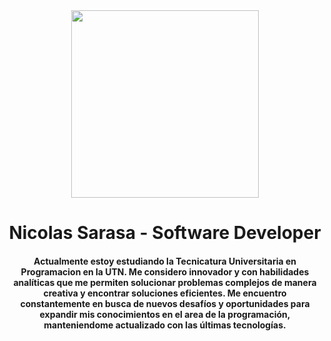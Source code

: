 <div id="header" align="center">
    <img src="https://media.giphy.com/media/3o85xJ7b9AIUIZ4kuY/giphy.gif" width="300" />
    <h1 align="center">Nicolas Sarasa - Software Developer</h1>
    <h4 align="center">Actualmente estoy estudiando la Tecnicatura Universitaria en Programacion en la UTN. Me considero innovador y con habilidades analíticas que me permiten solucionar problemas complejos de manera creativa y encontrar soluciones eficientes. Me encuentro constantemente en busca de nuevos desafíos y oportunidades para expandir mis conocimientos en el area de la programación, manteniendome actualizado con las últimas tecnologías.</h4>
</div>
